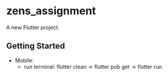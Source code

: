 # zens_assignment

A new Flutter project.

## Getting Started

- Mobile: 
  + run terminal: flutter clean -> flutter pub get -> flutter run
 